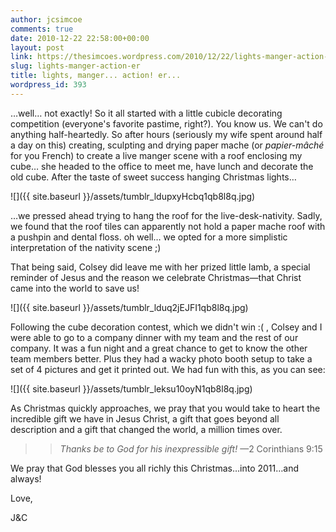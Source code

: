 ```yaml
---
author: jcsimcoe
comments: true
date: 2010-12-22 22:58:00+00:00
layout: post
link: https://thesimcoes.wordpress.com/2010/12/22/lights-manger-action-er/
slug: lights-manger-action-er
title: lights, manger... action! er...
wordpress_id: 393
---
```


…well… not exactly! So it all started with a little cubicle decorating competition (everyone's favorite pastime, right?). You know us. We can't do anything half-heartedly. So after hours (seriously my wife spent around half a day on this) creating, sculpting and drying paper mache (or _papier-mâché_ for you French) to create a live manger scene with a roof enclosing my cube… she headed to the office to meet me, have lunch and decorate the old cube. After the taste of sweet success hanging Christmas lights…




![]({{ site.baseurl }}/assets/tumblr_ldupxyHcbq1qb8l8q.jpg)




…we pressed ahead trying to hang the roof for the live-desk-nativity. Sadly, we found that the roof tiles can apparently not hold a paper mache roof with a pushpin and dental floss. oh well… we opted for a more simplistic interpretation of the nativity scene ;)




That being said, Colsey did leave me with her prized little lamb, a special reminder of Jesus and the reason we celebrate Christmas—that Christ came into the world to save us!




![]({{ site.baseurl }}/assets/tumblr_lduq2jEJFI1qb8l8q.jpg)




Following the cube decoration contest, which we didn't win :( , Colsey and I were able to go to a company dinner with my team and the rest of our company. It was a fun night and a great chance to get to know the other team members better. Plus they had a wacky photo booth setup to take a set of 4 pictures and get it printed out. We had fun with this, as you can see:





![]({{ site.baseurl }}/assets/tumblr_leksu10oyN1qb8l8q.jpg)




As Christmas quickly approaches, we pray that you would take to heart the incredible gift we have in Jesus Christ, a gift that goes beyond all description and a gift that changed the world, a million times over.




<blockquote>

> 
> _Thanks be to God for his inexpressible gift!_ —2 Corinthians 9:15
> 
> 
</blockquote>




We pray that God blesses you all richly this Christmas…into 2011…and always!




Love,




J&C
